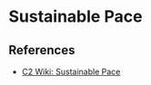 # Sustainable Pace

## References

* [C2 Wiki: Sustainable Pace](https://c2.com/cgi/wiki?SustainablePace)
